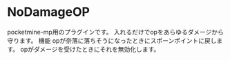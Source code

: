 # NoDamageOP
pocketmine-mp用のプラグインです。
入れるだけでopをあらゆるダメージから守ります。
機能
opが奈落に落ちそうになったときにスポーンポイントに戻します。
opがダメージを受けたときにそれを無効化します。
